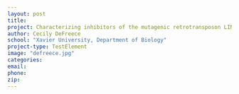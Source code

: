 ```yaml
---
layout: post
title:
project: Characterizing inhibitors of the mutagenic retrotransposon LINE I endonuclease
author: Cecily DeFreece
school: "Xavier University, Department of Biology"
project-type: TestElement
image: "defreece.jpg"
categories:
email:
phone:
zip:
---
```

